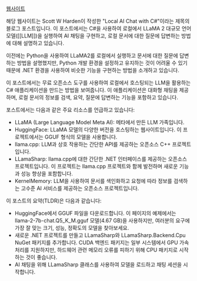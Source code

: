 [웹사이트](https://swharden.com/blog/2024-02-19-local-ai-chat-csharp/)

해당 웹사이트는 Scott W Harden이 작성한 "Local AI Chat with C#"이라는 제목의 블로그 포스트입니다. 이 포스트에서는 C#을 사용하여 로컬에서 LLaMA 2 대규모 언어 모델([[LLM]])을 실행하여 AI 채팅을 구현하고, 로컬 문서에 대한 질문에 답변하는 방법에 대해 설명하고 있습니다.

이전에는 Python을 사용하여 LLaMA2를 로컬에서 실행하고 문서에 대한 질문에 답변하는 방법을 설명했지만, Python 개발 환경을 설정하고 유지하는 것이 어려울 수 있기 때문에 .NET 환경을 사용하여 비슷한 기능을 구현하는 방법을 소개하고 있습니다.

이 포스트에서는 무료 오픈소스 도구를 사용하여 로컬에서 호스팅되는 LLM을 활용하는 C# 애플리케이션을 만드는 방법을 보여줍니다. 이 애플리케이션은 대화형 채팅을 제공하며, 로컬 문서의 정보를 검색, 요약, 질문에 답변하는 기능을 포함하고 있습니다.

포스트에서는 다음과 같은 주요 리소스를 언급하고 있습니다:

- LLaMA (Large Language Model Meta AI): 메타에서 만든 LLM 가족입니다.
- HuggingFace: LLaMA 모델의 다양한 버전을 호스팅하는 웹사이트입니다. 이 프로젝트에서는 GGUF 형식의 모델을 사용합니다.
- llama.cpp: LLM과 상호 작용하는 간단한 API를 제공하는 오픈소스 C++ 프로젝트입니다.
- LLamaSharp: llama.cpp에 대한 간단한 .NET 인터페이스를 제공하는 오픈소스 프로젝트입니다. 이 프로젝트는 llama.cpp 프로젝트와 함께 발전하며 새로운 기능과 성능 향상을 포함합니다.
- KernelMemory: LLM을 사용하여 문서를 색인화하고 요청에 따라 정보를 검색하는 고수준 AI 서비스를 제공하는 오픈소스 프로젝트입니다.

이 포스트의 요약(TLDR)은 다음과 같습니다:

- HuggingFace에서 GGUF 파일을 다운로드합니다. 이 페이지의 예제에서는 llama-2-7b-chat.Q5_K_M.gguf 모델(4.67 GB)을 사용하지만, 여러분의 요구에 가장 잘 맞는 크기, 성능, 정확도의 모델을 찾아보세요.
- 새로운 .NET 프로젝트를 만들고 LLamaSharp와 LLamaSharp.Backend.Cpu NuGet 패키지를 추가합니다. CUDA 백엔드 패키지는 일부 시스템에서 GPU 가속 처리를 지원하지만, 하드웨어 관련 메모리 오류를 피하기 위해 CPU 패키지로 시작하는 것이 좋습니다.
- AI 채팅을 위해 LLamaSharp 클래스를 사용하여 모델을 로드하고 채팅 세션을 시작합니다.